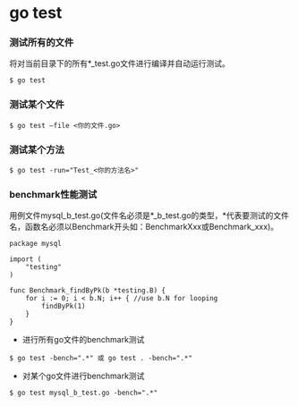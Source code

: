 # go test
### 测试所有的文件

将对当前目录下的所有*_test.go文件进行编译并自动运行测试。
```
$ go test
```
### 测试某个文件
```
$ go test –file <你的文件.go>
```
### 测试某个方法
```
$ go test -run="Test_<你的方法名>"
```
### benchmark性能测试

用例文件mysql_b_test.go(文件名必须是*_b_test.go的类型，*代表要测试的文件名，函数名必须以Benchmark开头如：BenchmarkXxx或Benchmark_xxx)。
```
package mysql

import (
    "testing"
)

func Benchmark_findByPk(b *testing.B) {
    for i := 0; i < b.N; i++ { //use b.N for looping
        findByPk(1)
    }
}
```
- 进行所有go文件的benchmark测试
```
$ go test -bench=".*" 或 go test . -bench=".*"
```
- 对某个go文件进行benchmark测试
```
$ go test mysql_b_test.go -bench=".*"
```
